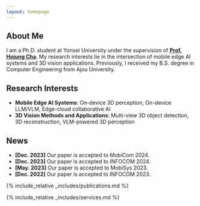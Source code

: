 ```yaml
---
layout: homepage
---
```


## About Me

I am a Ph.D. student at Yonsei University under the supervision of <u><strong><a href="https://mobed.yonsei.ac.kr/">Prof. Hojung Cha</a></strong></u>. My research interests lie in the intersection of mobile edge AI systems and 3D vision applications. Previously, I received my B.S. degree in Computer Engineering from Ajou University.

## Research Interests

- **Mobile Edge AI Systems**: On-device 3D perception, On-device LLM/VLM, Edge-cloud collaborative AI
- **3D Vision Methods and Applications**: Multi-view 3D object detection, 3D reconstruction, VLM-powered 3D perception

## News

- **[Dec. 2023]** Our paper is accepted to MobiCom 2024.
- **[Dec. 2023]** Our paper is accepted to INFOCOM 2024.
- **[May. 2023]** Our paper is accepted to MobiSys 2023.
- **[Dec. 2022]** Our paper is accepted to INFOCOM 2023.

{% include_relative _includes/publications.md %}

{% include_relative _includes/services.md %}